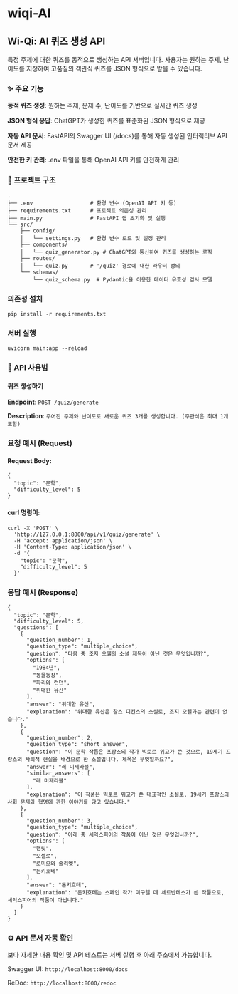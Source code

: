 # wiqi-AI

## Wi-Qi: AI 퀴즈 생성 API
특정 주제에 대한 퀴즈를 동적으로 생성하는 API 서버입니다. 사용자는 원하는 주제, 난이도를 지정하여 고품질의 객관식 퀴즈를 JSON 형식으로 받을 수 있습니다.

### ✨ 주요 기능
**동적 퀴즈 생성**: 원하는 주제, 문제 수, 난이도를 기반으로 실시간 퀴즈 생성

**JSON 형식 응답**: ChatGPT가 생성한 퀴즈를 표준화된 JSON 형식으로 제공

**자동 API 문서**: FastAPI의 Swagger UI (/docs)를 통해 자동 생성된 인터랙티브 API 문서 제공

**안전한 키 관리**: .env 파일을 통해 OpenAI API 키를 안전하게 관리


### 📂 프로젝트 구조
```
.
├── .env                  # 환경 변수 (OpenAI API 키 등)
├── requirements.txt      # 프로젝트 의존성 관리
├── main.py               # FastAPI 앱 초기화 및 실행
└── src/
    ├── config/
    │   └── settings.py   # 환경 변수 로드 및 설정 관리
    ├── components/
    │   └── quiz_generator.py # ChatGPT와 통신하여 퀴즈를 생성하는 로직
    ├── routes/
    │   └── quiz.py       # '/quiz' 경로에 대한 라우터 정의
    └── schemas/
        └── quiz_schema.py  # Pydantic을 이용한 데이터 유효성 검사 모델
```

### 의존성 설치
```
pip install -r requirements.txt
```

### 서버 실행
```
uvicorn main:app --reload
```


### 📖 API 사용법
#### 퀴즈 생성하기
**Endpoint**: `POST /quiz/generate`

**Description**: `주어진 주제와 난이도로 새로운 퀴즈 3개를 생성합니다. (주관식은 최대 1개 포함)`


### 요청 예시 (Request)
#### Request Body:
```
{
  "topic": "문학",
  "difficulty_level": 5
}
```

#### curl 명령어:
```
curl -X 'POST' \
  'http://127.0.0.1:8000/api/v1/quiz/generate' \
  -H 'accept: application/json' \
  -H 'Content-Type: application/json' \
  -d '{
    "topic": "문학",
    "difficulty_level": 5
  }'
```

### 응답 예시 (Response)

```
{
  "topic": "문학",
  "difficulty_level": 5,
  "questions": [
    {
      "question_number": 1,
      "question_type": "multiple_choice",
      "question": "다음 중 조지 오웰의 소설 제목이 아닌 것은 무엇입니까?",
      "options": [
        "1984년",
        "동물농장",
        "파리와 런던",
        "위대한 유산"
      ],
      "answer": "위대한 유산",
      "explanation": "위대한 유산은 찰스 디킨스의 소설로, 조지 오웰과는 관련이 없습니다."
    },
    {
      "question_number": 2,
      "question_type": "short_answer",
      "question": "이 문학 작품은 프랑스의 작가 빅토르 위고가 쓴 것으로, 19세기 프랑스의 사회적 현실을 배경으로 한 소설입니다. 제목은 무엇일까요?",
      "answer": "레 미제라블",
      "similar_answers": [
        "레 미제라블"
      ],
      "explanation": "이 작품은 빅토르 위고가 쓴 대표적인 소설로, 19세기 프랑스의 사회 문제와 혁명에 관한 이야기를 담고 있습니다."
    },
    {
      "question_number": 3,
      "question_type": "multiple_choice",
      "question": "아래 중 셰익스피어의 작품이 아닌 것은 무엇입니까?",
      "options": [
        "햄릿",
        "오셀로",
        "로미오와 줄리엣",
        "돈키호테"
      ],
      "answer": "돈키호테",
      "explanation": "돈키호테는 스페인 작가 미구엘 데 세르반테스가 쓴 작품으로, 셰익스피어의 작품이 아닙니다."
    }
  ]
}
```

### ⚙️ API 문서 자동 확인
보다 자세한 내용 확인 및 API 테스트는 서버 실행 후 아래 주소에서 가능합니다.

Swagger UI: `http://localhost:8000/docs`

ReDoc: `http://localhost:8000/redoc`